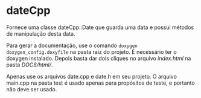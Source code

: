 dateCpp
===========

Fornece uma classe dateCpp::Date que guarda uma data e possui métodos de manipulação desta data.

Para gerar a documentação, use o comando `doxygen doxygen_config.doxyfile` na pasta raiz do projeto. É necessário ter o doxygen instalado. Depois basta dar dois cliques no arquivo *index.html* na pasta *DOCS/html/*.

Apenas use os arquivos date.cpp e date.h em seu projeto. O arquivo main.cpp na pasta test é usado apenas para propósitos de teste, e portanto não deve ser usado.
